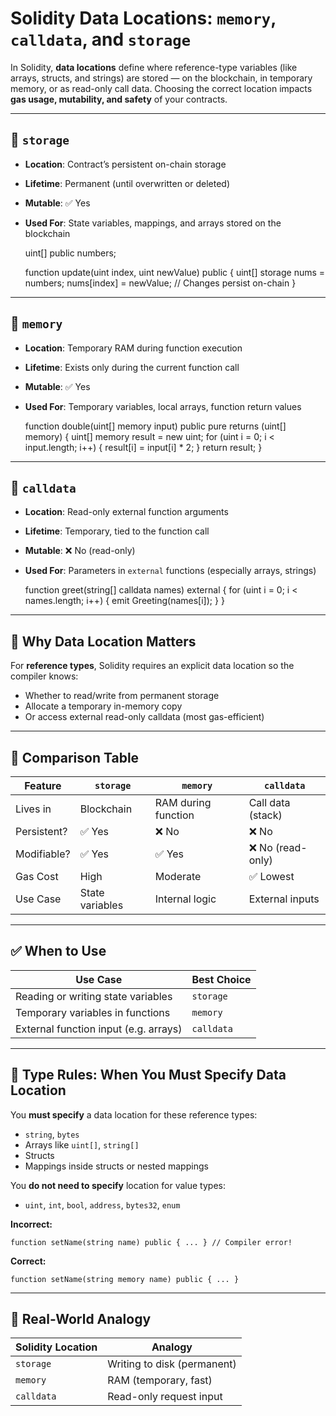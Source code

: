 # Solidity Data Locations: `memory`, `calldata`, and `storage`

In Solidity, **data locations** define where reference-type variables (like arrays, structs, and strings) are stored — on the blockchain, in temporary memory, or as read-only call data. Choosing the correct location impacts **gas usage, mutability, and safety** of your contracts.

---

## 🔹 `storage`

- **Location**: Contract’s persistent on-chain storage  
- **Lifetime**: Permanent (until overwritten or deleted)  
- **Mutable**: ✅ Yes  
- **Used For**: State variables, mappings, and arrays stored on the blockchain  

    uint[] public numbers;

    function update(uint index, uint newValue) public {
        uint[] storage nums = numbers;
        nums[index] = newValue; // Changes persist on-chain
    }

---

## 🔹 `memory`

- **Location**: Temporary RAM during function execution  
- **Lifetime**: Exists only during the current function call  
- **Mutable**: ✅ Yes  
- **Used For**: Temporary variables, local arrays, function return values  

    function double(uint[] memory input) public pure returns (uint[] memory) {
        uint[] memory result = new uint[](input.length);
        for (uint i = 0; i < input.length; i++) {
            result[i] = input[i] * 2;
        }
        return result;
    }

---

## 🔹 `calldata`

- **Location**: Read-only external function arguments  
- **Lifetime**: Temporary, tied to the function call  
- **Mutable**: ❌ No (read-only)  
- **Used For**: Parameters in `external` functions (especially arrays, strings)  

    function greet(string[] calldata names) external {
        for (uint i = 0; i < names.length; i++) {
            emit Greeting(names[i]);
        }
    }

---

## 🧠 Why Data Location Matters

For **reference types**, Solidity requires an explicit data location so the compiler knows:
- Whether to read/write from permanent storage
- Allocate a temporary in-memory copy
- Or access external read-only calldata (most gas-efficient)

---

## 🧾 Comparison Table

| Feature       | `storage`         | `memory`              | `calldata`              |
|---------------|-------------------|------------------------|--------------------------|
| Lives in      | Blockchain        | RAM during function    | Call data (stack)        |
| Persistent?   | ✅ Yes            | ❌ No                 | ❌ No                   |
| Modifiable?   | ✅ Yes            | ✅ Yes                | ❌ No (read-only)       |
| Gas Cost      | High              | Moderate               | ✅ Lowest               |
| Use Case      | State variables   | Internal logic         | External inputs          |

---

## ✅ When to Use

| Use Case                             | Best Choice |
|--------------------------------------|-------------|
| Reading or writing state variables   | `storage`   |
| Temporary variables in functions     | `memory`    |
| External function input (e.g. arrays)| `calldata`  |

---

## 🧪 Type Rules: When You Must Specify Data Location

You **must specify** a data location for these reference types:
- `string`, `bytes`
- Arrays like `uint[]`, `string[]`
- Structs
- Mappings inside structs or nested mappings

You **do not need to specify** location for value types:
- `uint`, `int`, `bool`, `address`, `bytes32`, `enum`

**Incorrect:**

    function setName(string name) public { ... } // Compiler error!

**Correct:**

    function setName(string memory name) public { ... }

---

## 🧠 Real-World Analogy

| Solidity Location | Analogy                     |
|-------------------|------------------------------|
| `storage`         | Writing to disk (permanent) |
| `memory`          | RAM (temporary, fast)       |
| `calldata`        | Read-only request input     |
